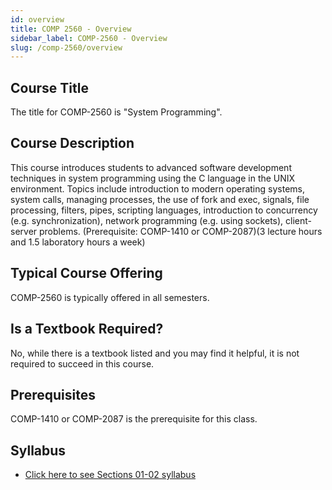 ```yaml
---
id: overview
title: COMP 2560 - Overview
sidebar_label: COMP-2560 - Overview
slug: /comp-2560/overview
---
```


## Course Title

The title for COMP-2560 is "System Programming".

## Course Description

This course introduces students to advanced software development techniques in system programming using the C language in the UNIX environment. Topics include introduction to modern operating systems, system calls, managing processes, the use of fork and exec, signals, file processing, filters, pipes, scripting languages, introduction to concurrency (e.g. synchronization), network programming (e.g. using sockets), client-server problems. (Prerequisite: COMP-1410 or COMP-2087)(3 lecture hours and 1.5 laboratory hours a week)

## Typical Course Offering

COMP-2560 is typically offered in all semesters.

## Is a Textbook Required?

No, while there is a textbook listed and you may find it helpful, it is not required to succeed in this course.

## Prerequisites

COMP-1410 or COMP-2087 is the prerequisite for this class.

## Syllabus

- [Click here to see Sections 01-02 syllabus](../../resources/syllabus/COMP-2560-01-02%20F24.pdf)

